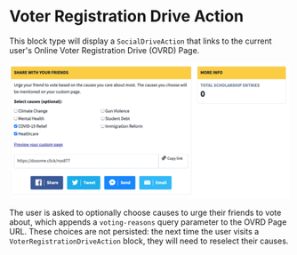 # Voter Registration Drive Action

This block type will display a `SocialDriveAction` that links to the current user's Online Voter Registration Drive (OVRD) Page.

![Voter Registration Drive Action](../../.gitbook/assets/voter-registration-drive-action.png)

The user is asked to optionally choose causes to urge their friends to vote about, which appends a `voting-reasons` query parameter to the OVRD Page URL. These choices are not persisted: the next time the user visits a `VoterRegistrationDriveAction` block, they will need to reselect their causes.
